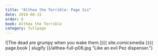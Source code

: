 ```yaml
---
title: "Althea the Terrible: Page Six"
date: 2018-06-15
order: 6
book: Althea the Terrible
category: fullpage
---
```

![The dead are grumpy when you wake them.]({{ site.comicsmedia }}{{ page.book | slugify }}/althea-full-p06.jpg "Like an evil Pez dispenser.")